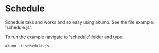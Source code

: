 # Schedule

Schedule taks and works and so easy using akumo. See the file example: 'schedule.js'.

<p>
To run the example navigate to 'schedule' folder and type:

```
akumo -i:schedule.js
```

